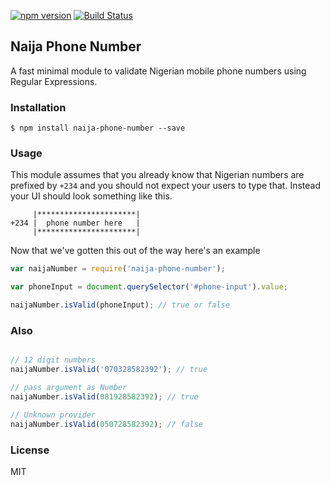 [![npm version](https://badge.fury.io/js/naija-phone-number.svg)](https://badge.fury.io/js/naija-phone-number) [![Build Status](https://travis-ci.org/Udokah/naija-phone-number.svg?branch=master)](https://travis-ci.org/Udokah/naija-phone-number)

## Naija Phone Number
A fast minimal module to validate Nigerian mobile phone numbers using Regular Expressions.

### Installation
```
$ npm install naija-phone-number --save
```

### Usage

This module assumes that you already know that Nigerian numbers
are prefixed by `+234` and you should not expect your users to type that. Instead your UI should look something like this.

``` 
     |**********************|
+234 |  phone number here   |
     |**********************|
```

Now that we've gotten this out of the way here's an example

```js
var naijaNumber = require('naija-phone-number');

var phoneInput = document.querySelector('#phone-input').value;

naijaNumber.isValid(phoneInput); // true or false
```

### Also

```js

// 12 digit numbers
naijaNumber.isValid('070328582392'); // true

// pass argument as Number
naijaNumber.isValid(081928582392); // true

// Unknown provider
naijaNumber.isValid(050728582392); // false
```

### License

MIT

